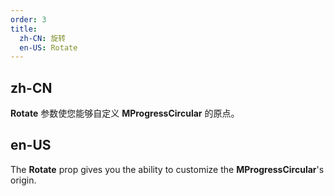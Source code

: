 ```yaml
---
order: 3
title:
  zh-CN: 旋转
  en-US: Rotate
---
```


## zh-CN

**Rotate** 参数使您能够自定义 **MProgressCircular** 的原点。

## en-US

The **Rotate** prop gives you the ability to customize the **MProgressCircular**'s origin.
